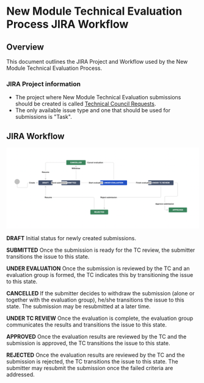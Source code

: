 # New Module Technical Evaluation Process JIRA Workflow

## Overview
This document outlines the JIRA Project and Workflow used by the New Module Technical Evaluation Process.

### JIRA Project information
* The project where New Module Technical Evaluation submissions should be created is called [Technical Council Requests](https://issues.folio.org/projects/TCR).
* The only available issue type and one that should be used for submissions is "Task".

## JIRA Workflow
![Techical Council Requests Workflow](assets/workflow.png)

**DRAFT** Initial status for newly created submissions.

**SUBMITTED** Once the submission is ready for the TC review, the submitter transitions the issue to this state.

**UNDER EVALUATION** Once the submission is reviewed by the TC and an evaluation group is formed, the TC indicates this by transitioning the issue to this state.

**CANCELLED** If the submitter decides to withdraw the submission (alone or together with the evaluation group), he/she transitions the issue to this state.
The submission may be resubmitted at a later time.

**UNDER TC REVIEW** Once the evaluation is complete, the evaluation group communicates the results and transitions the issue to this state.

**APPROVED** Once the evaluation results are reviewed by the TC and the submission is approved, the TC transitions the issue to this state.

**REJECTED** Once the evaluation results are reviewed by the TC and the submission is rejected, the TC transitions the issue to this state. 
The submitter may resubmit the submission once the failed criteria are addressed.
